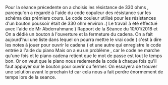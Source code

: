 Pour la séance précedente 
on a choisis les résistance de 330 ohms , parcequ'on a regardé à l'aide du code copuleur des résistance sur les schéma des prémiers cours.
Le code couleur utilisé pour les résistances d'un bouton poussoir était de 330 ohm environ .( Le travail à été effectué avec l'aide de Mr Abderrahmane )
Rapport de la Séance du 10/01/2018
 et 
On a dédié un bouton à l'ouverture et la fermeture du cadena.
On a fait aujourd'hui une liste dans lequel on pourra mettre le vrai code ( c'est à dire les notes à jouer pour ouvrir le cadena ) et une autre qui enregistre le code entrée à l'aide du piano
Mais on  a eu un problème , car le code ne marche qu'une fois et le piano cadena retient que le mot de passe est tout le temps bon.
Or on veut que le piano nous redemende la code à chaque fois qu'il faut appuyer sur le bouton pour ouvrir ou fermer. On essayera de trouver une solution avant le prochain td car cela nous a fait perdre
énormement de temps lors de la seance.

